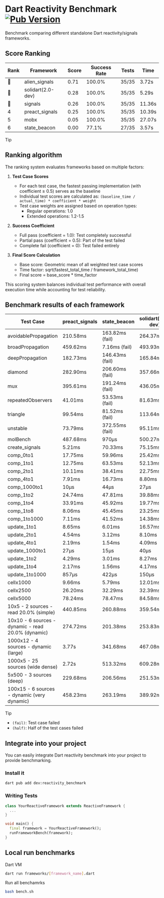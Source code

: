 # Dart Reactivity Benchmark [![Pub Version](https://img.shields.io/pub/v/reactivity_benchmark)](https://pub.dev/packages/reactivity_benchmark)

Benchmark comparing different standalone Dart reactivity/signals frameworks.

## Score Ranking

<!-- ranking start -->
| Rank | Framework | Score | Success Rate | Tests | Time |
|------|-----------|-------|--------------|-------|------|
| 🥇 | alien_signals | 0.71 | 100.0% | 35/35 | 3.72s |
| 🥈 | solidart(2.0-dev) | 0.28 | 100.0% | 35/35 | 5.29s |
| 🥉 | signals | 0.26 | 100.0% | 35/35 | 11.36s |
| 4 | preact_signals | 0.25 | 100.0% | 35/35 | 10.39s |
| 5 | mobx | 0.05 | 100.0% | 35/35 | 27.07s |
| 6 | state_beacon | 0.00 | 77.1% | 27/35 | 3.57s |

<!-- ranking end -->

> [!TIP]
> ## Ranking algorithm
>
> The ranking system evaluates frameworks based on multiple factors:
>
> 1. **Test Case Scores**
>    - For each test case, the fastest passing implementation (with coefficient ≥ 0.5) serves as the baseline
>    - Individual test scores are calculated as: `(baseline_time / actual_time) * coefficient * weight`
>    - Test case weights are assigned based on operation types:
>      - Regular operations: 1.0
>      - Extended operations: 1.2-1.5
>
> 2. **Success Coefficient**
>    - Full pass (coefficient = 1.0): Test completely successful
>    - Partial pass (coefficient = 0.5): Part of the test failed
>    - Complete fail (coefficient = 0): Test failed entirely
>
> 3. **Final Score Calculation**
>    - Base score: Geometric mean of all weighted test case scores
>    - Time factor: sqrt(fastest_total_time / framework_total_time)
>    - Final score = base_score * time_factor
>
> This scoring system balances individual test performance with overall execution time while accounting for test reliability.

## Benchmark results of each framework

<!-- test-case start -->
| Test Case | preact_signals | state_beacon | solidart(2.0-dev) | signals | alien_signals | mobx |
|---|---|---|---|---|---|---|
| avoidablePropagation | 210.58ms | 163.82ms (fail) | 264.37ms | 217.75ms | 196.82ms | 2.33s |
| broadPropagation | 459.62ms | 7.16ms (fail) | 493.93ms | 463.49ms | 354.20ms | 4.26s |
| deepPropagation | 182.73ms | 146.43ms (fail) | 165.84ms | 182.17ms | 129.15ms | 1.52s |
| diamond | 282.90ms | 206.60ms (fail) | 357.66ms | 285.81ms | 237.90ms | 2.42s |
| mux | 395.61ms | 191.24ms (fail) | 436.05ms | 410.79ms | 374.68ms | 1.82s |
| repeatedObservers | 41.01ms | 53.53ms (fail) | 81.63ms | 46.34ms | 43.72ms | 232.20ms |
| triangle | 99.54ms | 81.52ms (fail) | 113.64ms | 104.06ms | 90.64ms | 758.76ms |
| unstable | 73.79ms | 372.55ms (fail) | 95.11ms | 76.01ms | 60.56ms | 344.41ms |
| molBench | 487.68ms | 970μs | 500.27ms | 487.78ms | 489.52ms | 581.52ms |
| create_signals | 5.21ms | 70.33ms | 75.15ms | 26.31ms | 21.80ms | 50.54ms |
| comp_0to1 | 17.75ms | 59.96ms | 25.42ms | 11.77ms | 7.63ms | 19.11ms |
| comp_1to1 | 12.75ms | 63.53ms | 52.13ms | 26.86ms | 4.14ms | 31.16ms |
| comp_2to1 | 10.11ms | 38.41ms | 22.75ms | 8.67ms | 2.27ms | 11.68ms |
| comp_4to1 | 7.91ms | 16.73ms | 8.80ms | 1.90ms | 8.68ms | 20.02ms |
| comp_1000to1 | 10μs | 44μs | 27μs | 5μs | 3μs | 22μs |
| comp_1to2 | 24.74ms | 47.81ms | 39.88ms | 20.14ms | 16.10ms | 41.10ms |
| comp_1to4 | 33.91ms | 45.92ms | 19.77ms | 12.85ms | 6.41ms | 24.83ms |
| comp_1to8 | 8.06ms | 45.45ms | 23.25ms | 6.47ms | 6.29ms | 24.45ms |
| comp_1to1000 | 7.11ms | 41.52ms | 14.38ms | 4.30ms | 3.38ms | 15.44ms |
| update_1to1 | 8.65ms | 6.01ms | 16.57ms | 11.31ms | 10.12ms | 27.06ms |
| update_2to1 | 4.54ms | 3.12ms | 8.10ms | 5.08ms | 2.13ms | 13.66ms |
| update_4to1 | 2.19ms | 1.54ms | 4.09ms | 2.78ms | 2.52ms | 7.13ms |
| update_1000to1 | 27μs | 15μs | 40μs | 29μs | 16μs | 70μs |
| update_1to2 | 4.29ms | 3.01ms | 8.27ms | 4.99ms | 4.97ms | 14.16ms |
| update_1to4 | 2.17ms | 1.56ms | 4.17ms | 3.05ms | 2.10ms | 6.98ms |
| update_1to1000 | 857μs | 422μs | 150μs | 67μs | 35μs | 180μs |
| cellx1000 | 9.66ms | 5.79ms | 12.01ms | 9.69ms | 7.24ms | 68.89ms |
| cellx2500 | 26.20ms | 32.29ms | 32.39ms | 34.88ms | 19.53ms | 245.47ms |
| cellx5000 | 78.24ms | 78.47ms | 84.58ms | 67.50ms | 42.76ms | 548.44ms |
| 10x5 - 2 sources - read 20.0% (simple) | 440.85ms | 260.88ms | 359.54ms | 509.35ms | 236.32ms | 1.99s |
| 10x10 - 6 sources - dynamic - read 20.0% (dynamic) | 274.72ms | 201.38ms | 253.83ms | 286.51ms | 180.55ms | 1.49s |
| 1000x12 - 4 sources - dynamic (large) | 3.77s | 341.68ms | 467.08ms | 3.79s | 287.44ms | 1.88s |
| 1000x5 - 25 sources (wide dense) | 2.72s | 513.32ms | 609.28ms | 3.53s | 413.86ms | 3.46s |
| 5x500 - 3 sources (deep) | 229.68ms | 206.56ms | 251.53ms | 224.14ms | 195.86ms | 1.14s |
| 100x15 - 6 sources - dynamic (very dynamic) | 458.23ms | 263.19ms | 389.92ms | 484.14ms | 263.51ms | 1.66s |

<!-- test-case end -->

> [!TIP]
> - `(fail)`: Test case failed
> - `(half)`: Half of the test cases failed

## Integrate into your project

You can easily integrate Dart reactivity benchmark into your project to provide benchmarking.

### Install it

```bash
dart pub add dev:reactivity_benchmark
```

### Writing Tests

```dart
class YourReactiveFramework extends ReactiveFramework {
  ...
}

void main() {
  final framework = YourReactiveFramework();
  runFrameworkBench(framework);
}
```

## Local run benchmarks

Dart VM
```bash
dart run frameworks/[framework_name].dart
```

Run all benchamrks
```bash
bash bench.sh
```

